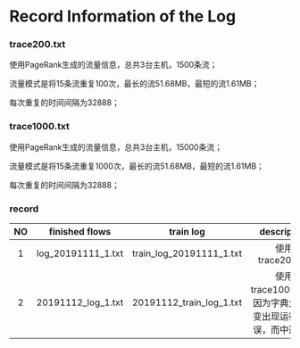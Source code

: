 # Record Information of the Log

### trace200.txt

使用PageRank生成的流量信息，总共3台主机，1500条流；

流量模式是将15条流重复100次，最长的流51.68MB，最短的流1.61MB；

每次重复的时间间隔为32888；

### trace1000.txt

使用PageRank生成的流量信息，总共3台主机，15000条流；

流量模式是将15条流重复1000次，最长的流51.68MB，最短的流1.61MB；

每次重复的时间间隔为32888；

### record

| NO | finished flows | train log | description |
| :-: | :-: | :-: | :-: |
| 1 | log_20191111_1.txt | train_log_20191111_1.txt | 使用trace200.txt |
| 2 | 20191112_log_1.txt | 20191112_train_log_1.txt | 使用trace1000.txt，因为字典大小改变出现运行时错误，而中途中断 |
